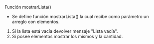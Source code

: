 Función mostrarLista()
- Se define función mostrarLista() la cual recibe como parámetro un arreglo con elementos.
1. Si la lista está vacía devolver mensaje "Lista vacía".
2. Si posee elementos mostrar los mismos y la cantidad.